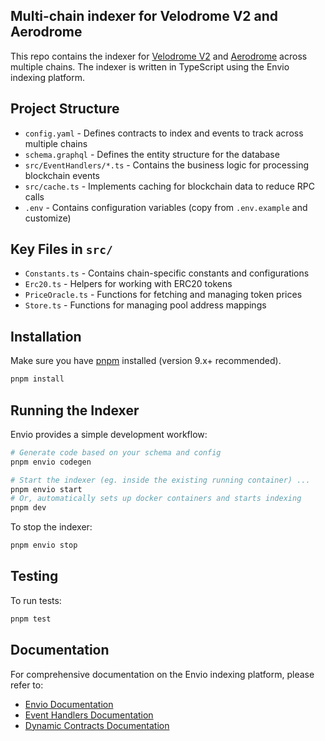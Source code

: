 ## Multi-chain indexer for Velodrome V2 and Aerodrome

This repo contains the indexer for [Velodrome V2](https://velodrome.finance/) and
[Aerodrome](https://aerodrome.finance/) across multiple chains.
The indexer is written in TypeScript using the Envio indexing platform.

## Project Structure

- `config.yaml` - Defines contracts to index and events to track across multiple chains
- `schema.graphql` - Defines the entity structure for the database
- `src/EventHandlers/*.ts` - Contains the business logic for processing blockchain events
- `src/cache.ts` - Implements caching for blockchain data to reduce RPC calls
- `.env` - Contains configuration variables (copy from `.env.example` and customize)

## Key Files in `src/`

- `Constants.ts` - Contains chain-specific constants and configurations
- `Erc20.ts` - Helpers for working with ERC20 tokens
- `PriceOracle.ts` - Functions for fetching and managing token prices
- `Store.ts` - Functions for managing pool address mappings

## Installation

Make sure you have [pnpm](https://pnpm.io/) installed (version 9.x+ recommended).

```bash
pnpm install
```

## Running the Indexer

Envio provides a simple development workflow:

```bash
# Generate code based on your schema and config
pnpm envio codegen

# Start the indexer (eg. inside the existing running container) ...
pnpm envio start
# Or, automatically sets up docker containers and starts indexing
pnpm dev
```

To stop the indexer:

```bash
pnpm envio stop
```

## Testing

To run tests:

```bash
pnpm test
```

## Documentation

For comprehensive documentation on the Envio indexing platform, please refer to:

- [Envio Documentation](https://llm-docs.envio.dev/docs/HyperIndex/contract-state)
- [Event Handlers Documentation](https://docs.envio.dev/docs/event-handlers)
- [Dynamic Contracts Documentation](https://docs.envio.dev/docs/dynamic-contracts)
